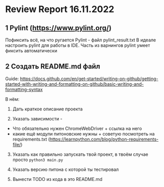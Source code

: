 # Review Report 16.11.2022

## 1 Pylint (https://www.pylint.org/)

Пофиксить всё, на что ругается Pylint - файл pylint_result.txt
В идеале настроить pylint для работы в IDE.
Часть из варнингов pylint умеет фиксить автоматически

## 2 Создать README.md файл

Guide: https://docs.github.com/en/get-started/writing-on-github/getting-started-with-writing-and-formatting-on-github/basic-writing-and-formatting-syntax

В нём:
1. Дать краткое описание проекта

2. Указать зависимости - 
 - Что обязательно нужен ChromeWebDriver + ссылка на него
 - какие ещё модули питоновские нужны + советую посмотреть на requirements.txt (https://learnpython.com/blog/python-requirements-file/)

3. Указать как правильно запускать твой проект, в твоём случае просто `python3 main.py`

4. Указать версию питона с которой ты тестировал

5. Вынести TODO из кода в это README.md
